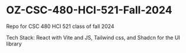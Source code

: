 # OZ-CSC-480-HCI-521-Fall-2024
Repo for CSC 480 HCI 521 class of fall 2024

Tech Stack:
React with Vite and JS, Tailwind css, and Shadcn for the UI library
